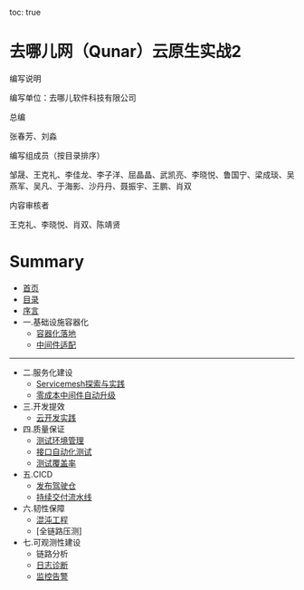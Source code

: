 toc: true
# 去哪儿网（Qunar）云原生实战2

编写说明

编写单位：去哪儿软件科技有限公司

总编

张春芳、刘淼

编写组成员（按目录排序）

邹晟、王克礼、李佳龙、李子洋、屈晶晶、武凯亮、李晓悦、鲁国宁、梁成琰、吴燕军、吴凡、于海影、沙丹丹、聂振宇、王鹏、肖双

内容审核者

王克礼、李晓悦、肖双、陈靖贤

# Summary

* [首页](README.md)
* [目录](catalogue.md)
* [序言](introduction.md)
* 一.基础设施容器化
  * [容器化落地](containerization/containerization.md)
  * [中间件适配](containerization/middleware-evolution-during-containerization.md)

-----

* 二.服务化建设
  * [Servicemesh探索与实践](micro_service/servicemesh.md)
  * [零成本中间件自动升级](micro_service/sdk_auto_upgrade.md)
* 三.开发提效
  * [云开发实践](cloudbase/cloudbase.md)
* 四.质量保证
  * [测试环境管理](quality_assurance/environment.md)
  * [接口自动化测试](quality_assurance/interface_autotest.md)
  * [测试覆盖率](quality_assurance/qcoverage.md)
* 五.CICD
  * [发布驾驶仓](CICD/deploy_dashboard.md)
  * [持续交付流水线](CICD/pipeline.md)
* 六.韧性保障
  * [混沌工程](system_resiliency/chaos_engineering_in_practice.md)
  * [全链路压测]
* 七.可观测性建设
  * 链路分析
  * [日志诊断](observability/exception_statistical_analyses.md)
  * [监控告警](observability/metrics_alerts.md)









